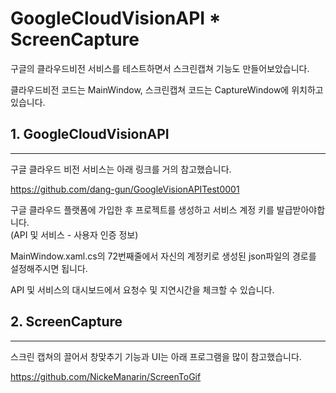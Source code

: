 # GoogleCloudVisionAPI * ScreenCapture

구글의 클라우드비전 서비스를 테스트하면서 스크린캡쳐 기능도 만들어보았습니다.

클라우드비전 코드는 MainWindow, 스크린캡쳐 코드는 CaptureWindow에 위치하고 있습니다.

## 1. GoogleCloudVisionAPI
<hr/>
구글 클라우드 비전 서비스는 아래 링크를 거의 참고했습니다.

https://github.com/dang-gun/GoogleVisionAPITest0001

구글 클라우드 플랫폼에 가입한 후 프로젝트를 생성하고 서비스 계정 키를 발급받아야합니다. <br>
(API 및 서비스 - 사용자 인증 정보)

MainWindow.xaml.cs의 72번째줄에서 자신의 계정키로 생성된 json파일의 경로를 설정해주시면 됩니다.

API 및 서비스의 대시보드에서 요청수 및 지연시간을 체크할 수 있습니다.

## 2. ScreenCapture
<hr/>

스크린 캡쳐의 끌어서 창맞추기 기능과 UI는 아래 프로그램을 많이 참고했습니다.

https://github.com/NickeManarin/ScreenToGif

